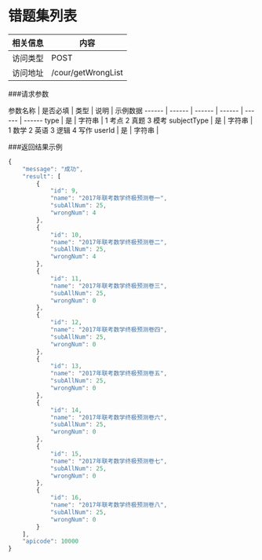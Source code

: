 # 错题集列表
 相关信息 | 内容
 ------ | ------
 访问类型 | POST
 访问地址 | /cour/getWrongList

###请求参数

 参数名称 | 是否必填 | 类型 | 说明 | 示例数据
 ------ | ------ | ------ | ------ | ------ | ------
 type | 是 | 字符串 | 1 考点 2 真题 3 模考
 subjectType | 是 | 字符串 | 1 数学 2 英语 3 逻辑 4 写作
 userId | 是 | 字符串 | 
 
###返回结果示例

```javascript
{
    "message": "成功",
    "result": [
        {
            "id": 9,
            "name": "2017年联考数学终极预测卷一",
            "subAllNum": 25,
            "wrongNum": 4
        },
        {
            "id": 10,
            "name": "2017年联考数学终极预测卷二",
            "subAllNum": 25,
            "wrongNum": 4
        },
        {
            "id": 11,
            "name": "2017年联考数学终极预测卷三",
            "subAllNum": 25,
            "wrongNum": 0
        },
        {
            "id": 12,
            "name": "2017年联考数学终极预测卷四",
            "subAllNum": 25,
            "wrongNum": 0
        },
        {
            "id": 13,
            "name": "2017年联考数学终极预测卷五",
            "subAllNum": 25,
            "wrongNum": 0
        },
        {
            "id": 14,
            "name": "2017年联考数学终极预测卷六",
            "subAllNum": 25,
            "wrongNum": 0
        },
        {
            "id": 15,
            "name": "2017年联考数学终极预测卷七",
            "subAllNum": 25,
            "wrongNum": 0
        },
        {
            "id": 16,
            "name": "2017年联考数学终极预测卷八",
            "subAllNum": 25,
            "wrongNum": 0
        }
    ],
    "apicode": 10000
}
